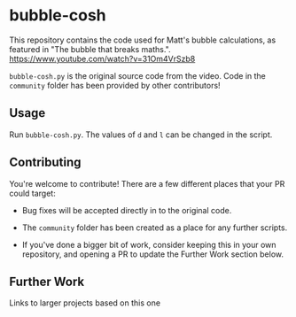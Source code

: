 # bubble-cosh

This repository contains the code used for Matt's bubble calculations, as featured in "The bubble that breaks maths.". https://www.youtube.com/watch?v=31Om4VrSzb8

`bubble-cosh.py` is the original source code from the video. Code in the `community` folder has been provided by other contributors!

## Usage

Run `bubble-cosh.py`. The values of `d` and `l` can be changed in the script.

## Contributing

You're welcome to contribute! There are a few different places that your PR could target:

- Bug fixes will be accepted directly in to the original code.

- The `community` folder has been created as a place for any further scripts.

- If you've done a bigger bit of work, consider keeping this in your own repository, and opening a PR to update the Further Work section below.

## Further Work

Links to larger projects based on this one

